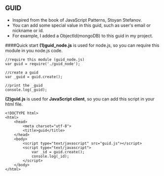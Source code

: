 GUID
-----------------
 + Inspired from the book of JavaScript Patterns, Stoyan Stefanov.
 + You can add some special value in this guid, such as user's email or nickname or id.
 + For example, I added a ObjectId(mongoDB) to this guid in my project.

####Quick start
**(1)guid_node.js** is used for node.js, so you can require this module in you node.js code.

	//require this module (guid_node.js)
	var guid = require('./guid_node');
	
	//create a guid
	var _guid = guid.create();
	
	//print the _guid
	console.log(_guid);

**(2)guid.js** is used for **JavaScript client**, so you can add this script in your html file.

	<!DOCTYPE html>
	<html>
		<head>
			<meta charset="utf-8">
			<title>guid</title>
		</head>
		<body>
			<script type="text/javascript" src="guid.js"></script>
			<script type="text/javascript">
				var _id = guid.create();
				console.log(_id);
			</script>
		</body>
	</html> 
